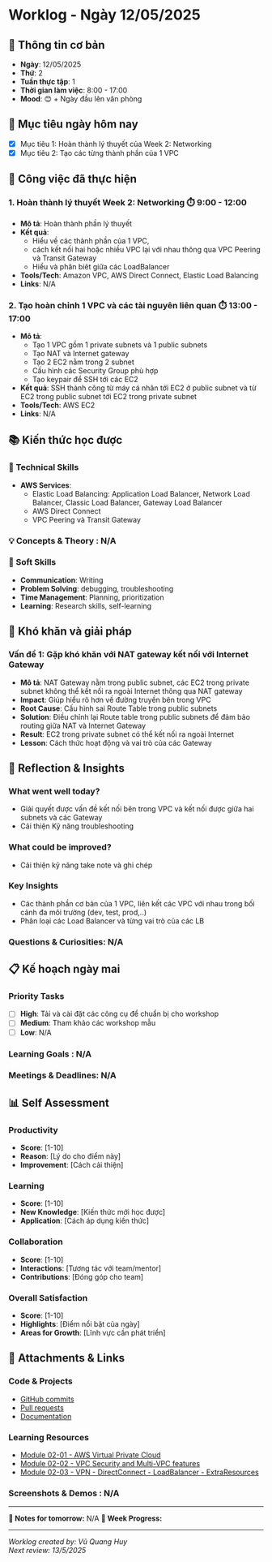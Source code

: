 # Worklog - Ngày 12/05/2025

## 📅 Thông tin cơ bản
- **Ngày**: 12/05/2025
- **Thứ**: 2
- **Tuần thực tập**: 1
- **Thời gian làm việc**: 8:00 - 17:00
- **Mood**: 😊 + Ngày đầu lên văn phòng

## 🎯 Mục tiêu ngày hôm nay
- [x] Mục tiêu 1: Hoàn thành lý thuyết của Week 2: Networking 
- [x] Mục tiêu 2: Tạo các từng thành phần của 1 VPC

## 💼 Công việc đã thực hiện

### 1. Hoàn thành lý thuyết Week 2: Networking ⏱️ 9:00 - 12:00
- **Mô tả**: Hoàn thành phần lý thuyết 
- **Kết quả**: 
    - Hiểu về các thành phần của 1 VPC, 
    - cách kết nối hai hoặc nhiều VPC lại với nhau thông qua VPC Peering và Transit Gateway
    - Hiểu và phân biêt giữa các LoadBalancer 
- **Tools/Tech**: Amazon VPC, AWS Direct Connect, Elastic Load Balancing
- **Links**: N/A

### 2. Tạo hoàn chỉnh 1 VPC và các tài nguyên liên quan ⏱️ 13:00 - 17:00
- **Mô tả**:    
    - Tạo 1 VPC gồm 1 private subnets và 1 public subnets
    - Tạo NAT và Internet gateway
    - Tạo 2 EC2 nằm trong 2 subnet
    - Cấu hình các Security Group phù hợp
    - Tạo keypair để SSH tới các EC2
- **Kết quả**: SSH thành công từ máy cá nhân tới EC2 ở public subnet và từ EC2 trong public subnet tới EC2 trong private subnet
- **Tools/Tech**: AWS EC2 
- **Links**: N/A

## 📚 Kiến thức học được

### 🔧 Technical Skills
- **AWS Services**: 
    - Elastic Load Balancing: Application Load Balancer, Network Load Balancer, Classic Load Balancer, Gateway Load Balancer
    - AWS Direct Connect 
    - VPC Peering và Transit Gateway

### 💡 Concepts & Theory : N/A

### 🤝 Soft Skills
- **Communication**: Writing 
- **Problem Solving**: debugging, troubleshooting 
- **Time Management**: Planning, prioritization
- **Learning**: Research skills, self-learning

## 🚧 Khó khăn và giải pháp

### Vấn đề 1: Gặp khó khăn với NAT gateway kết nối với Internet Gateway
- **Mô tả**: NAT Gateway nằm trong public subnet, các EC2 trong private subnet không thể kết nối ra ngoài Internet thông qua NAT gateway
- **Impact**: Giúp hiểu rõ hơn về đường truyền bên trong VPC
- **Root Cause**: Cấu hình sai Route Table trong public subnets
- **Solution**: Điều chỉnh lại Route table trong public subnets để đảm bảo routing giữa NAT và Internet Gateway
- **Result**: EC2 trong private subnet có thể kết nối ra ngoài Internet
- **Lesson**: Cách thức hoạt động và vai trò của các Gateway

## 💭 Reflection & Insights

### What went well today?
- Giải quyết được vấn đề kết nối bên trong VPC và kết nối được giữa hai subnets và các Gateway
- Cải thiện Kỹ năng troubleshooting 

### What could be improved?
- Cải thiện kỹ năng take note và ghi chép 

### Key Insights
- Các thành phần cơ bản của 1 VPC, liên kết các VPC với nhau trong bối cảnh đa môi trường (dev, test, prod,..)
- Phân loại các Load Balancer và từng vai trò của các LB

### Questions & Curiosities: N/A

## 📋 Kế hoạch ngày mai

### Priority Tasks
- [ ] **High**: Tải và cài đặt các công cụ để chuẩn bị cho workshop
- [ ] **Medium**: Tham khảo các workshop mẫu
- [ ] **Low**: N/A

### Learning Goals : N/A

### Meetings & Deadlines: N/A

## 📊 Self Assessment

### Productivity
- **Score**: [1-10]
- **Reason**: [Lý do cho điểm này]
- **Improvement**: [Cách cải thiện]

### Learning
- **Score**: [1-10]
- **New Knowledge**: [Kiến thức mới học được]
- **Application**: [Cách áp dụng kiến thức]

### Collaboration
- **Score**: [1-10]
- **Interactions**: [Tương tác với team/mentor]
- **Contributions**: [Đóng góp cho team]

### Overall Satisfaction
- **Score**: [1-10]
- **Highlights**: [Điểm nổi bật của ngày]
- **Areas for Growth**: [Lĩnh vực cần phát triển]

## 📎 Attachments & Links

### Code & Projects
- [GitHub commits](link)
- [Pull requests](link)
- [Documentation](link)

### Learning Resources
- [Module 02-01 - AWS Virtual Private Cloud](https://www.youtube.com/watch?v=O9Ac_vGHquM)
- [Module 02-02 - VPC Security and Multi-VPC features](https://www.youtube.com/watch?v=BPuD1l2hEQ4)
- [Module 02-03 - VPN - DirectConnect - LoadBalancer - ExtraResources](https://www.youtube.com/watch?v=CXU8D3kyxIc)
### Screenshots & Demos : N/A
---

**📝 Notes for tomorrow:** N/A
**🎯 Week Progress:**

---
*Worklog created by: Vũ Quang Huy*  
*Next review: 13/5/2025*

